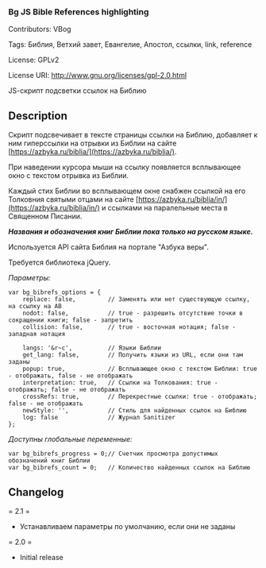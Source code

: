 ### Bg JS Bible References highlighting  ###

Contributors: VBog

Tags: Библия, Ветхий завет, Евангелие, Апостол, ссылки, link, reference

License: GPLv2

License URI: http://www.gnu.org/licenses/gpl-2.0.html

JS-cкрипт подсветки ссылок на Библию


## Description ##

Скрипт подсвечивает в тексте страницы ссылки на Библию, добавляет к ним гиперссылки на отрывки из Библии на сайте [https://azbyka.ru/biblia/](https://azbyka.ru/biblia/).

При наведении курсора мыши на ссылку появляется всплывающее окно с текстом отрывка из Библии.

Каждый стих Библии во всплывающем окне снабжен ссылкой на его Толковния святыми отцами на сайте [https://azbyka.ru/biblia/in/](https://azbyka.ru/biblia/in/) и ссылками на паралельные места в Священном Писании.

***Названия и обозначения книг Библии пока только на русском языке.***

Используется API сайта Библия на портале "Азбука веры".

Требуется библиотека jQuery.

*Параметры:*

	var bg_bibrefs_options = {
		replace: false,			// Заменять или нет существующую ссылку, на ссылку на АВ 
		nodot: false,			// true - разрешить отсутствие точки в сокращении книги; false - запретить
		collision: false,		// true - восточная нотация; false - западная нотация
		
		langs: '&r~с',			// Языки Библии
		get_lang: false,		// Получить языки из URL, если они там заданы
		popup: true,			// Всплывающее окно с текстом Библии: true - отображать, false - не отображать
		interpretation: true,	// Ссылки на Толкования: true - отображать; false - не отображать
		crossRefs: true,		// Перекрестные ссылки: true - отображать; false - не отображать
		newStyle: '',			// Стиль для найденных ссылок на Библию
		log: false				// Журнал Sanitizer
	};
		
*Доступны глобальные переменные:*

	var bg_bibrefs_progress = 0;// Счетчик просмотра допустимых обозначений книг Библии
	var bg_bibrefs_count = 0;	// Количество найденных ссылок на Библию



## Changelog ##

= 2.1 =
* Устанавливаем параметры по умолчанию, если они не заданы

= 2.0 =
* Initial release